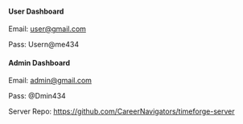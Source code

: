 
#### User Dashboard

Email:  user@gmail.com

Pass:  Usern@me434

#### Admin Dashboard

Email:  admin@gmail.com

Pass: @Dmin434

Server Repo: https://github.com/CareerNavigators/timeforge-server

